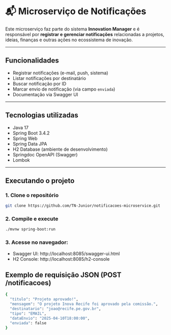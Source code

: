 # 📬 Microserviço de Notificações

Este microserviço faz parte do sistema **Innovation Manager** e é responsável por **registrar e gerenciar notificações** relacionadas a projetos, ideias, finanças e outras ações no ecossistema de inovação.

---

## Funcionalidades

- Registrar notificações (e-mail, push, sistema)
- Listar notificações por destinatário
- Buscar notificação por ID
- Marcar envio de notificação (via campo `enviada`)
- Documentação via Swagger UI

---

## Tecnologias utilizadas

- Java 17
- Spring Boot 3.4.2
- Spring Web
- Spring Data JPA
- H2 Database (ambiente de desenvolvimento)
- Springdoc OpenAPI (Swagger)
- Lombok

---

## Executando o projeto

### 1. Clone o repositório

```bash
git clone https://github.com/TN-Junior/notificacoes-microservice.git
```

### 2. Compile e execute
```bash
./mvnw spring-boot:run
```

### 3. Acesse no navegador:
- Swagger UI: http://localhost:8085/swagger-ui.html
- H2 Console: http://localhost:8085/h2-console

## Exemplo de requisição JSON (POST /notificacoes)
```bash
{
  "titulo": "Projeto aprovado!",
  "mensagem": "O projeto Inova Recife foi aprovado pela comissão.",
  "destinatario": "joao@recife.pe.gov.br",
  "tipo": "EMAIL",
  "dataEnvio": "2025-04-10T18:00:00",
  "enviada": false
}
```


